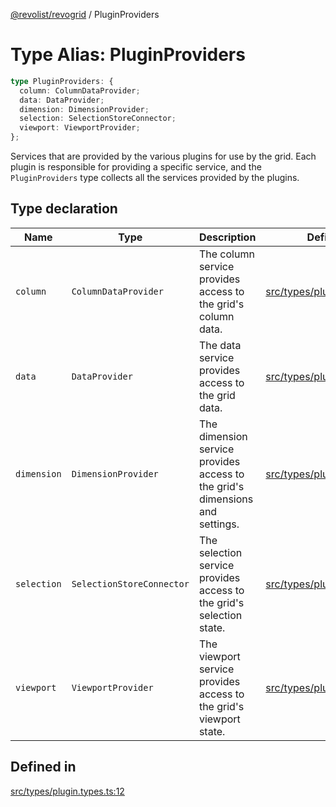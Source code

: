 [@revolist/revogrid](README.md) / PluginProviders

# Type Alias: PluginProviders

```ts
type PluginProviders: {
  column: ColumnDataProvider;
  data: DataProvider;
  dimension: DimensionProvider;
  selection: SelectionStoreConnector;
  viewport: ViewportProvider;
};
```

Services that are provided by the various plugins for use by the grid. Each plugin
is responsible for providing a specific service, and the `PluginProviders` type collects all the services provided
by the plugins.

## Type declaration

| Name | Type | Description | Defined in |
| ------ | ------ | ------ | ------ |
| `column` | `ColumnDataProvider` | The column service provides access to the grid's column data. | [src/types/plugin.types.ts:28](https://github.com/revolist/revogrid/blob/e1595e2274ede0d95fc882d4d4e21ec46b508cad/src/types/plugin.types.ts#L28) |
| `data` | `DataProvider` | The data service provides access to the grid data. | [src/types/plugin.types.ts:16](https://github.com/revolist/revogrid/blob/e1595e2274ede0d95fc882d4d4e21ec46b508cad/src/types/plugin.types.ts#L16) |
| `dimension` | `DimensionProvider` | The dimension service provides access to the grid's dimensions and settings. | [src/types/plugin.types.ts:20](https://github.com/revolist/revogrid/blob/e1595e2274ede0d95fc882d4d4e21ec46b508cad/src/types/plugin.types.ts#L20) |
| `selection` | `SelectionStoreConnector` | The selection service provides access to the grid's selection state. | [src/types/plugin.types.ts:24](https://github.com/revolist/revogrid/blob/e1595e2274ede0d95fc882d4d4e21ec46b508cad/src/types/plugin.types.ts#L24) |
| `viewport` | `ViewportProvider` | The viewport service provides access to the grid's viewport state. | [src/types/plugin.types.ts:32](https://github.com/revolist/revogrid/blob/e1595e2274ede0d95fc882d4d4e21ec46b508cad/src/types/plugin.types.ts#L32) |

## Defined in

[src/types/plugin.types.ts:12](https://github.com/revolist/revogrid/blob/e1595e2274ede0d95fc882d4d4e21ec46b508cad/src/types/plugin.types.ts#L12)
